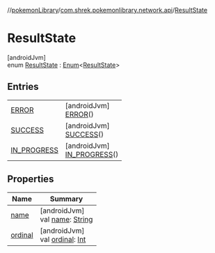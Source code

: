 //[pokemonLibrary](../../../index.md)/[com.shrek.pokemonlibrary.network.api](../index.md)/[ResultState](index.md)

# ResultState

[androidJvm]\
enum [ResultState](index.md) : [Enum](https://kotlinlang.org/api/latest/jvm/stdlib/kotlin/-enum/index.html)&lt;[ResultState](index.md)&gt;

## Entries

| | |
|---|---|
| [ERROR](-e-r-r-o-r/index.md) | [androidJvm]<br>[ERROR](-e-r-r-o-r/index.md)() |
| [SUCCESS](-s-u-c-c-e-s-s/index.md) | [androidJvm]<br>[SUCCESS](-s-u-c-c-e-s-s/index.md)() |
| [IN_PROGRESS](-i-n_-p-r-o-g-r-e-s-s/index.md) | [androidJvm]<br>[IN_PROGRESS](-i-n_-p-r-o-g-r-e-s-s/index.md)() |

## Properties

| Name | Summary |
|---|---|
| [name](-i-n_-p-r-o-g-r-e-s-s/index.md#-372974862%2FProperties%2F1643807906) | [androidJvm]<br>val [name](-i-n_-p-r-o-g-r-e-s-s/index.md#-372974862%2FProperties%2F1643807906): [String](https://kotlinlang.org/api/latest/jvm/stdlib/kotlin/-string/index.html) |
| [ordinal](-i-n_-p-r-o-g-r-e-s-s/index.md#-739389684%2FProperties%2F1643807906) | [androidJvm]<br>val [ordinal](-i-n_-p-r-o-g-r-e-s-s/index.md#-739389684%2FProperties%2F1643807906): [Int](https://kotlinlang.org/api/latest/jvm/stdlib/kotlin/-int/index.html) |
